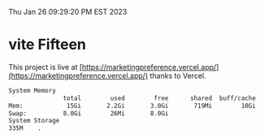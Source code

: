 Thu Jan 26 09:29:20 PM EST 2023

# vite Fifteen


This project is live at [https://marketingpreference.vercel.app/](https://marketingpreference.vercel.app/) thanks to Vercel.

```bash
System Memory
               total        used        free      shared  buff/cache   available
Mem:            15Gi       2.2Gi       3.0Gi       719Mi        10Gi        12Gi
Swap:          8.0Gi        26Mi       8.0Gi
System Storage
335M	.
```
